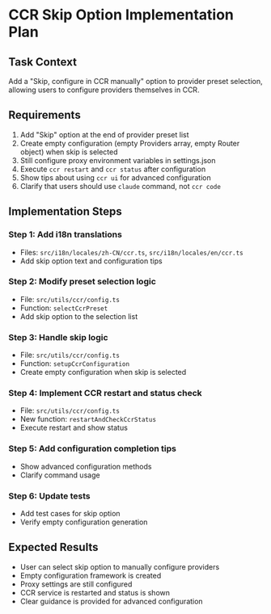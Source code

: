 # CCR Skip Option Implementation Plan

## Task Context
Add a "Skip, configure in CCR manually" option to provider preset selection, allowing users to configure providers themselves in CCR.

## Requirements
1. Add "Skip" option at the end of provider preset list
2. Create empty configuration (empty Providers array, empty Router object) when skip is selected
3. Still configure proxy environment variables in settings.json
4. Execute `ccr restart` and `ccr status` after configuration
5. Show tips about using `ccr ui` for advanced configuration
6. Clarify that users should use `claude` command, not `ccr code`

## Implementation Steps

### Step 1: Add i18n translations
- Files: `src/i18n/locales/zh-CN/ccr.ts`, `src/i18n/locales/en/ccr.ts`
- Add skip option text and configuration tips

### Step 2: Modify preset selection logic
- File: `src/utils/ccr/config.ts`
- Function: `selectCcrPreset`
- Add skip option to the selection list

### Step 3: Handle skip logic
- File: `src/utils/ccr/config.ts`
- Function: `setupCcrConfiguration`
- Create empty configuration when skip is selected

### Step 4: Implement CCR restart and status check
- File: `src/utils/ccr/config.ts`
- New function: `restartAndCheckCcrStatus`
- Execute restart and show status

### Step 5: Add configuration completion tips
- Show advanced configuration methods
- Clarify command usage

### Step 6: Update tests
- Add test cases for skip option
- Verify empty configuration generation

## Expected Results
- User can select skip option to manually configure providers
- Empty configuration framework is created
- Proxy settings are still configured
- CCR service is restarted and status is shown
- Clear guidance is provided for advanced configuration